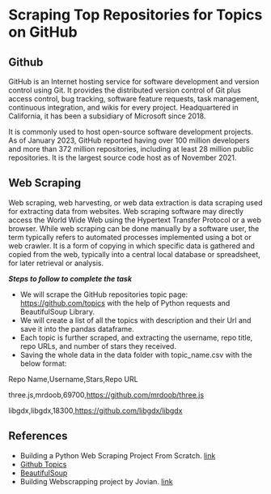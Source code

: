 # Scraping Top Repositories for Topics on GitHub

## Github
GitHub is an Internet hosting service for software development and version control using Git. It provides the distributed version control of Git plus access control, bug tracking, software feature requests, task management, continuous integration, and wikis for every project. Headquartered in California, it has been a subsidiary of Microsoft since 2018.

It is commonly used to host open-source software development projects. As of January 2023, GitHub reported having over 100 million developers and more than 372 million repositories, including at least 28 million public repositories. It is the largest source code host as of November 2021.

## Web Scraping
Web scraping, web harvesting, or web data extraction is data scraping used for extracting data from websites. Web scraping software may directly access the World Wide Web using the Hypertext Transfer Protocol or a web browser. While web scraping can be done manually by a software user, the term typically refers to automated processes implemented using a bot or web crawler. It is a form of copying in which specific data is gathered and copied from the web, typically into a central local database or spreadsheet, for later retrieval or analysis.

***Steps to follow to complete the task***
- We will scrape the GitHub repositories topic page: https://github.com/topics with the help of Python requests and BeautifulSoup Library.
- We will create a list of all the topics with description and their Url and save it into the pandas dataframe.
- Each topic is further scraped, and extracting the username, repo title, repo URLs, and number of stars they received.
- Saving the whole data in the data folder with topic_name.csv with the below format:

Repo Name,Username,Stars,Repo URL

three.js,mrdoob,69700,https://github.com/mrdoob/three.js

libgdx,libgdx,18300,https://github.com/libgdx/libgdx

## References
- Building a Python Web Scraping Project From Scratch. [link](https://jovian.com/aakashns/python-web-scraping-project-guide)
- [Github Topics](https://github.com/topics)
- [BeautifulSoup](https://www.crummy.com/software/BeautifulSoup/bs4/doc/)
- Building Webscrapping project by Jovian. [link](https://www.youtube.com/watch?v=RKsLLG-bzEY)
